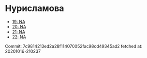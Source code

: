 # Нурисламова
- [19: NA](19.md)
- [20: NA](20.md)
- [21: NA](21.md)
- [22: NA](22.md)

Commit: 7c9814213ed2a28f114070052fac98cd49345ad2
 fetched at: 20201016-210237
